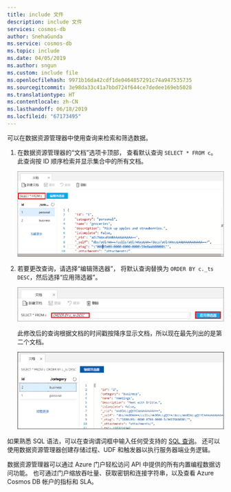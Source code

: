 ```yaml
---
title: include 文件
description: include 文件
services: cosmos-db
author: SnehaGunda
ms.service: cosmos-db
ms.topic: include
ms.date: 04/05/2019
ms.author: sngun
ms.custom: include file
ms.openlocfilehash: 9971b16da42cdf1de0464857291c74a947535735
ms.sourcegitcommit: 3e98da33c41a7bbd724f644ce7dedee169eb5028
ms.translationtype: HT
ms.contentlocale: zh-CN
ms.lasthandoff: 06/18/2019
ms.locfileid: "67173495"
---
```

可以在数据资源管理器中使用查询来检索和筛选数据。

1. 在数据资源管理器的“文档”选项卡顶部，  查看默认查询 `SELECT * FROM c`。 此查询按 ID 顺序检索并显示集合中的所有文档。 
   
   ![数据资源管理器中的默认查询是“SELECT * FROM c”](./media/cosmos-db-create-sql-api-query-data/azure-cosmosdb-data-explorer-query.png)
   
1. 若要更改查询，请选择“编辑筛选器”，  将默认查询替换为 `ORDER BY c._ts DESC`，然后选择“应用筛选器”。 
   
   ![添加“ORDER BY c._ts DESC”并单击“应用筛选器”，更改默认查询](./media/cosmos-db-create-sql-api-query-data/azure-cosmosdb-data-explorer-edit-query.png)

   此修改后的查询根据文档的时间戳按降序显示文档，所以现在最先列出的是第二个文档。 
   
   ![将查询更改为 ORDER BY c._ts DESC，然后单击“应用筛选器”](./media/cosmos-db-create-sql-api-query-data/azure-cosmosdb-data-explorer-edited-query.png)

如果熟悉 SQL 语法，可以在查询谓词框中输入任何受支持的 [SQL 查询](../articles/cosmos-db/sql-api-sql-query.md)。 还可以使用数据资源管理器创建存储过程、UDF 和触发器以执行服务器端业务逻辑。 

数据资源管理器可以通过 Azure 门户轻松访问 API 中提供的所有内置编程数据访问功能。 也可通过门户缩放吞吐量、获取密钥和连接字符串，以及查看 Azure Cosmos DB 帐户的指标和 SLA。 


